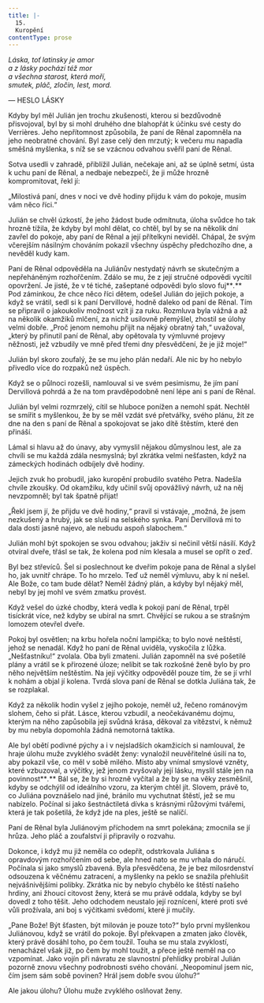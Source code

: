 ```yaml
---
title: |-
  15.
  Kuropění
contentType: prose
---
```


_Láska, toť latinsky je amor  
a z lásky pochází též mor  
a všechna starost, která moří,  
smutek, pláč, zločin, lest, mord._

— HESLO LÁSKY

Kdyby byl měl Julián jen trochu zkušenosti, kterou si bezdůvodně přisvojoval, byl by si mohl druhého dne blahopřát k účinku své cesty do Verrières. Jeho nepřítomnost způsobila, že paní de Rênal zapomněla na jeho neobratné chování. Byl zase celý den mrzutý; k večeru mu napadla směšná myšlenka, s níž se se vzácnou odvahou svěřil paní de Rênal.

Sotva usedli v zahradě, přiblížil Julián, nečekaje ani, až se úplně setmí, ústa k uchu paní de Rênal, a nedbaje nebezpečí, že ji může hrozně kompromitovat, řekl jí:

„Milostivá paní, dnes v noci ve dvě hodiny přijdu k vám do pokoje, musím vám něco říci.“

Julián se chvěl úzkostí, že jeho žádost bude odmítnuta, úloha svůdce ho tak hrozně tížila, že kdyby byl mohl dělat, co chtěl, byl by se na několik dní zavřel do pokoje, aby paní de Rênal a její přítelkyni neviděl. Chápal, že svým včerejším násilným chováním pokazil všechny úspěchy předchozího dne, a nevěděl kudy kam.

Paní de Rênal odpověděla na Juliánův nestydatý návrh se skutečným a nepřeháněným rozhořčením. Zdálo se mu, že z její stručné odpovědi vycítil opovržení. Je jisté, že v té tiché, zašeptané odpovědi bylo slovo fuj**_._** Pod záminkou, že chce něco říci dětem, odešel Julián do jejich pokoje, a když se vrátil, sedl si k paní Dervillové, hodně daleko od paní de Rênal. Tím se připravil o jakoukoliv možnost vzít ji za ruku. Rozmluva byla vážná a až na několik okamžiků mlčení, za nichž usilovně přemýšlel, zhostil se úlohy velmi dobře. „Proč jenom nemohu přijít na nějaký obratný tah,“ uvažoval, „který by přinutil paní de Rênal, aby opětovala ty výmluvné projevy něžnosti, jež vzbudily ve mně před třemi dny přesvědčení, že je již moje!“

Julián byl skoro zoufalý, že se mu jeho plán nedaří. Ale nic by ho nebylo přivedlo více do rozpaků než úspěch.

Když se o půlnoci rozešli, namlouval si ve svém pesimismu, že jím paní Dervillová pohrdá a že na tom pravděpodobně není lépe ani s paní de Rênal.

Julián byl velmi rozmrzelý, cítil se hluboce ponížen a nemohl spát. Nechtěl se smířit s myšlenkou, že by se měl vzdát své přetvářky, svého plánu, žít ze dne na den s paní de Rênal a spokojovat se jako dítě štěstím, které den přináší.

Lámal si hlavu až do únavy, aby vymyslil nějakou důmyslnou lest, ale za chvíli se mu každá zdála nesmyslná; byl zkrátka velmi nešťasten, když na zámeckých hodinách odbíjely dvě hodiny.

Jejich zvuk ho probudil, jako kuropění probudilo svatého Petra. Nadešla chvíle zkoušky. Od okamžiku, kdy učinil svůj opovážlivý návrh, už na něj nevzpomněl; byl tak špatně přijat!

„Řekl jsem jí, že přijdu ve dvě hodiny,“ pravil si vstávaje, „možná, že jsem nezkušený a hrubý, jak se sluší na selského synka. Paní Dervillová mi to dala dosti jasně najevo, ale nebudu aspoň slabochem.“

Julián mohl být spokojen se svou odvahou; jakživ si nečinil větší násilí. Když otvíral dveře, třásl se tak, že kolena pod ním klesala a musel se opřít o zeď.

Byl bez střevíců. Šel si poslechnout ke dveřím pokoje pana de Rênal a slyšel ho, jak uvnitř chrápe. To ho mrzelo. Teď už neměl výmluvu, aby k ní nešel. Ale Bože, co tam bude dělat? Neměl žádný plán, a kdyby byl nějaký měl, nebyl by jej mohl ve svém zmatku provést.

Když vešel do úzké chodby, která vedla k pokoji paní de Rênal, trpěl tisíckrát více, než kdyby se ubíral na smrt. Chvějící se rukou a se strašným lomozem otevřel dveře.

Pokoj byl osvětlen; na krbu hořela noční lampička; to bylo nové neštěstí, jehož se nenadál. Když ho paní de Rênal uviděla, vyskočila z lůžka. „Nešťastníku!“ zvolala. Oba byli zmateni. Julián zapomněl na své pošetilé plány a vrátil se k přirozené úloze; nelíbit se tak rozkošné ženě bylo by pro něho největším neštěstím. Na její výčitky odpověděl pouze tím, že se jí vrhl k nohám a objal jí kolena. Tvrdá slova paní de Rênal se dotkla Juliána tak, že se rozplakal.

Když za několik hodin vyšel z jejího pokoje, neměl už, řečeno románovým slohem, čeho si přát. Lásce, kterou vzbudil, a neočekávanému dojmu, kterým na něho zapůsobila její svůdná krása, děkoval za vítězství, k němuž by mu nebyla dopomohla žádná nemotorná taktika.

Ale byl obětí podivné pýchy a i v nejsladších okamžicích si namlouval, že hraje úlohu muže zvyklého svádět ženy: vynaložil neuvěřitelné úsilí na to, aby pokazil vše, co měl v sobě milého. Místo aby vnímal smyslové vzněty, které vzbuzoval, a výčitky, jež jenom zvyšovaly její lásku, myslil stále jen na povinnost**_._** Bál se, že by si hrozně vyčítal a že by se na věky zesměšnil, kdyby se odchýlil od ideálního vzoru, za kterým chtěl jít. Slovem, právě to, co Juliána povznášelo nad jiné, bránilo mu vychutnat štěstí, jež se mu nabízelo. Počínal si jako šestnáctiletá dívka s krásnými růžovými tvářemi, která je tak pošetilá, že když jde na ples, ještě se nalíčí.

Paní de Rênal byla Juliánovým příchodem na smrt polekána; zmocnila se jí hrůza. Jeho pláč a zoufalství ji připravily o rozvahu.

Dokonce, i když mu již neměla co odepřít, odstrkovala Juliána s opravdovým rozhořčením od sebe, ale hned nato se mu vrhala do náručí. Počínala si jako smyslů zbavená. Byla přesvědčena, že je bez milosrdenství odsouzena k věčnému zatracení, a myšlenky na peklo se snažila přehlušit nejvášnivějšími polibky. Zkrátka nic by nebylo chybělo ke štěstí našeho hrdiny, ani žhoucí citovost ženy, která se mu právě oddala, kdyby se byl dovedl z toho těšit. Jeho odchodem neustalo její roznícení, které proti své vůli prožívala, ani boj s výčitkami svědomí, které ji mučily.

„Pane Bože! Být šťasten, být milován je pouze toto?“ bylo první myšlenkou Juliánovou, když se vrátil do pokoje. Byl překvapen a zmaten jako člověk, který právě dosáhl toho, po čem toužil. Touha se mu stala zvyklostí, nenacházel však již, po čem by mohl toužit, a přece ještě neměl na co vzpomínat. Jako vojín při návratu ze slavnostní přehlídky probíral Julián pozorně znovu všechny podrobnosti svého chování. „Neopominul jsem nic, čím jsem sám sobě povinen? Hrál jsem dobře svou úlohu?“

Ale jakou úlohu? Úlohu muže zvyklého oslňovat ženy.
